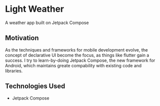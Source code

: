 # Light Weather
A weather app built on Jetpack Compose

## Motivation
As the techniques and frameworks for mobile development evolve, the concept of declarative UI become the focus, as things like flutter gain a success. I try to learn-by-doing Jetpack Compose, the new framework for Android, which maintains greate compability with existing code and libraries.

## Technologies Used
- Jetpack Compose